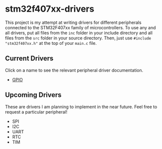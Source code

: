 # stm32f407xx-drivers    

This project is my attempt at writing drivers for different peripherals connected to the STM32F407xx family of microcontrollers. To use any and all drivers, put all files from the `inc` folder in your include directory and all files from the `src` folder in your source directory. Then, just use `#include "stm32f407xx.h"` at the top of your `main.c` file.

## Current Drivers
Click on a name to see the relevant peripheral driver documentation.

- [GPIO](/GPIO.md)

## Upcoming Drivers
These are drivers I am planning to implement in the near future. Feel free to request a particular peripheral!

- SPI
- I2C
- UART
- RTC
- TIM
